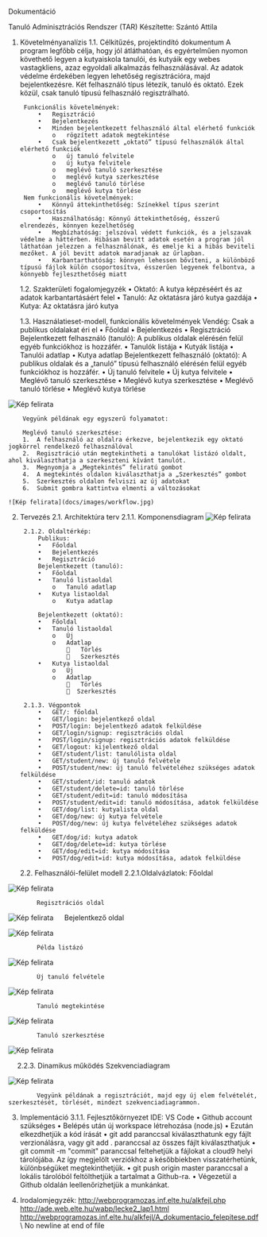 Dokumentáció

Tanuló Adminisztrációs Rendszer (TAR)
Készítette: Szántó Attila

1. Követelményanalízis
    1.1. Célkitűzés, projektindító dokumentum
            A program legfőbb célja, hogy jól átláthatóan, és egyértelműen nyomon követhető legyen a kutyaiskola tanulói, és kutyáik egy webes vastagkliens, azaz egyoldali alkalmazás felhasználásával. Az adatok védelme érdekében legyen lehetőség regisztrációra, majd bejelentkezésre. Két felhasználó típus létezik, tanuló és oktató. Ezek közül, csak tanuló típusú felhasználó regisztrálható.
        
        Funkcionális követelmények:
            •	Regisztráció
            •	Bejelentkezés
            •	Minden bejelentkezett felhasználó által elérhető funkciók
                o	rögzített adatok megtekintése
            •	Csak bejelentkezett „oktató” típusú felhasználók által elérhető funkciók
                o	új tanuló felvitele
                o	új kutya felvitele
                o	meglévő tanuló szerkesztése
                o	meglévő kutya szerkesztése
                o	meglévő tanuló törlése
                o	meglévő kutya törlése
        Nem funkcionális követelmények:
            •	Könnyű áttekinthetőség: Színekkel típus szerint csoportosítás
            •	Használhatóság: Könnyű áttekinthetőség, ésszerű elrendezés, könnyen kezelhetőség
            •	Megbízhatóság: jelszóval védett funkciók, és a jelszavak védelme a háttérben. Hibásan bevitt adatok esetén a program jól láthatóan jelezzen a felhasználónak, és emelje ki a hibás beviteli mezőket. A jól bevitt adatok maradjanak az űrlapban.
            •	Karbantarthatóság: könnyen lehessen bővíteni, a különböző típusú fájlok külön csoportosítva, ésszerűen legyenek felbontva, a könnyebb fejleszthetőség miatt

    1.2. Szakterületi fogalomjegyzék
        •	Oktató: A kutya képzéséért és az adatok karbantartásáért felel 
        •	Tanuló: Az oktatásra járó kutya gazdája
        •	Kutya: Az oktatásra járó kutya

    1.3. Használatieset-modell, funkcionális követelmények
        Vendég: Csak a publikus oldalakat éri el
            •	Főoldal
            •	Bejelentkezés
            •	Regisztráció
        Bejelentkezett felhasználó (tanuló): A publikus oldalak elérésén felül egyéb funkciókhoz is hozzáfér.
            •	Tanulók listája
            •	Kutyák listája
            •	Tanulói adatlap
            •	Kutya adatlap
        Bejelentkezett felhasználó (oktató): A publikus oldalak és a „tanuló” típusú felhasználó elérésén felül egyéb funkciókhoz is hozzáfér.
            •	Új tanuló felvitele
            •	Új kutya felvitele
            •	Meglévő tanuló szerkesztése
            •	Meglévő kutya szerkesztése
            •	Meglévő tanuló törlése
            •	Meglévő kutya törlése

![Kép felirata](docs/images/uml.jpg)
    
        Vegyünk példának egy egyszerű folyamatot:
        
        Meglévő tanuló szerkesztése:
        1.	A felhasználó az oldalra érkezve, bejelentkezik egy oktató jogkörrel rendelkező felhasználóval
        2.	Regisztráció után megtekintheti a tanulókat listázó oldalt, ahol kiválaszthatja a szerkeszteni kívánt tanulót.
        3.	Megnyomja a „Megtekintés” feliratú gombot
        4.	A megtekintés oldalon kiválaszthatja a „Szerkesztés” gombot
        5.	Szerkesztés oldalon felviszi az új adatokat
        6.	Submit gombra kattintva elmenti a változásokat

    ![Kép felirata](docs/images/workflow.jpg)
 
2. Tervezés
    2.1. Architektúra terv
        2.1.1. Komponensdiagram
![Kép felirata](docs/images/modela.png)
 
        2.1.2. Oldaltérkép:
            Publikus:
            •	Főoldal
            •	Bejelentkezés
            •	Regisztráció
            Bejelentkezett (tanuló):
            •	Főoldal
            •	Tanuló listaoldal
                o	Tanuló adatlap
            •	Kutya listaoldal
                o	Kutya adatlap
             
            Bejelentkezett (oktató):
            •	Főoldal
            •	Tanuló listaoldal
                o	Új 
                o	Adatlap
                    	Törlés
                    	Szerkesztés
            •	Kutya listaoldal
                o	Új 
                o	Adatlap
                    	Törlés
                      Szerkesztés

        2.1.3. Végpontok
            •	GET/: főoldal
            •	GET/login: bejelentkező oldal
            •	POST/login: bejelentkező adatok felküldése
            •	GET/login/signup: regisztrációs oldal
            •	POST/login/signup: regisztrációs adatok felküldése
            •	GET/logout: kijelentkező oldal
            •	GET/student/list: tanulólista oldal
            •	GET/student/new: új tanuló felvétele
            •	POST/student/new: új tanuló felvételéhez szükséges adatok felküldése
            •	GET/student/id: tanuló adatok
            •	GET/student/delete=id: tanuló törlése
            •	GET/student/edit=id: tanuló módosítása
            •	POST/student/edit=id: tanuló módosítása, adatok felküldése
            •	GET/dog/list: kutyalista oldal
            •	GET/dog/new: új kutya felvétele
            •	POST/dog/new: új kutya felvételéhez szükséges adatok felküldése
            •	GET/dog/id: kutya adatok
            •	GET/dog/delete=id: kutya törlése
            •	GET/dog/edit=id: kutya módosítása
            •	POST/dog/edit=id: kutya módosítása, adatok felküldése

    2.2. Felhasználói-felület modell
        2.2.1.Oldalvázlatok:
            Főoldal

![Kép felirata](docs/images/maina.png) 

            Regisztrációs oldal

![Kép felirata](docs/images/reg.png) 
 
            Bejelentkező  oldal

![Kép felirata](docs/images/login.png) 

            Példa listázó

![Kép felirata](docs/images/tanlist.png)

            Új tanuló felvétele

![Kép felirata](docs/images/newTan.png)

            Tanuló megtekintése

![Kép felirata](docs/images/tanAdat.png)

            Tanuló szerkesztése     

![Kép felirata](docs/images/editTan.png)

 
        2.2.3. Dinamikus működés
            Szekvenciadiagram

![Kép felirata](docs/images/seqgiag.png)

            Vegyünk példának a regisztrációt, majd egy új elem felvételét, szerkesztését, törlését, mindezt szekvenciadiagrammon.
 
3. Implementáció
        3.1.1. Fejlesztőkörnyezet
            IDE: VS Code
            •	Github account szükséges
            •	Belépés után új workspace létrehozása (node.js)
            •	Ezután elkezdhetjük a kód írását
            •	git add paranccsal kiválaszthatunk egy fájlt verzionálásra, vagy git add . paranccsal az összes fájlt kiválaszthatjuk
            •	git commit -m "commit" paranccsal feltehetjük a fájlokat a cloud9 helyi tárolójába. Az így megjelölt verziókhoz a későbbiekben visszatérhetünk, különbségüket megtekinthetjük.
            •	git push origin master paranccsal a lokális tárolóból feltölthetjük a tartalmat a Github-ra.
            •	Végezetül a Github oldalán leellenőrizhetjük a munkánkat.

6. Irodalomjegyzék:
    http://webprogramozas.inf.elte.hu/alkfejl.php
    http://ade.web.elte.hu/wabp/lecke2_lap1.html
    http://webprogramozas.inf.elte.hu/alkfejl/A_dokumentacio_felepitese.pdf
\ No newline at end of file